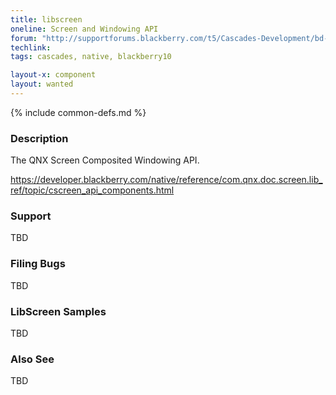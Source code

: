 ```yaml
---
title: libscreen
oneline: Screen and Windowing API
forum: "http://supportforums.blackberry.com/t5/Cascades-Development/bd-p/NDK"
techlink: 
tags: cascades, native, blackberry10

layout-x: component
layout: wanted
---
```

{% include common-defs.md %}

### Description
The QNX Screen Composited Windowing API.

https://developer.blackberry.com/native/reference/com.qnx.doc.screen.lib_ref/topic/cscreen_api_components.html

### Support
TBD
 
### Filing Bugs
TBD

### LibScreen Samples
TBD

### Also See
TBD
